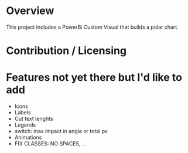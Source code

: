 # Overview

This project includes a PowerBi Custom Visual that builds a polar chart. 

# Contribution / Licensing


# Features not yet there but I'd like to add

- Icons
- Labels
- Cut text lenghts
- Legends
- switch: max impact in angle or total px
- Animations
- FIX CLASSES: NO SPACES, ...
